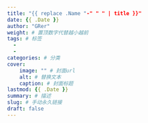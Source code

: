 ```yaml
---
title: "{{ replace .Name "-" " " | title }}"
date: {{ .Date }}
author: "GRer"
weight: # 置顶数字代替越小越前
tags: # 标签
  - 
  - 
categories: # 分类
cover:
    image: "" # 封面url
    alt: # 替换文本
    caption: # 封面标题
lastmod: {{ .Date }}
summary: # 描述
slug: # 手动永久链接
draft: false
---
```

